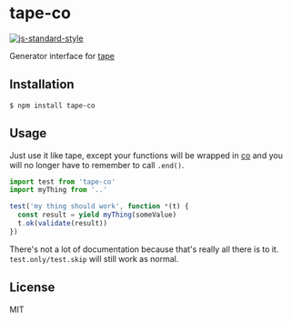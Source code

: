 
# tape-co

[![js-standard-style](https://img.shields.io/badge/code%20style-standard-brightgreen.svg?style=flat)](https://github.com/feross/standard)

Generator interface for [tape](https://github.com/substack/tape)

## Installation

    $ npm install tape-co

## Usage

Just use it like tape, except your functions will be wrapped in [co](https://github.com/tj/co) and you will no longer have to remember to call `.end()`.

```javascript
import test from 'tape-co'
import myThing from '..'

test('my thing should work', function *(t) {
  const result = yield myThing(someValue)
  t.ok(validate(result))
})
```

There's not a lot of documentation because that's really all there is to it. `test.only/test.skip` will still work as normal.

## License

MIT
